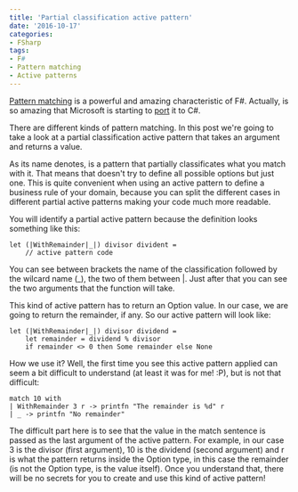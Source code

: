 ```yaml
---
title: 'Partial classification active pattern'
date: '2016-10-17'
categories:
- FSharp
tags:
- F#
- Pattern matching
- Active patterns
---
```


[Pattern matching](https://docs.microsoft.com/en-us/dotnet/articles/fsharp/language-reference/pattern-matching) is a powerful and amazing characteristic of F#. Actually, is so amazing that Microsoft is starting to [port](https://blogs.msdn.microsoft.com/dotnet/2016/08/24/whats-new-in-csharp-7-0/) it to C#.

There are different kinds of pattern matching. In this post we're going to take a look at a partial classification active pattern that takes an argument and returns a value.

As its name denotes, is a pattern that partially classificates what you match with it. That means that doesn't try to define all possible options but just one. This is quite convenient when using an active pattern to define a business rule of your domain, because you can split the different cases in different partial active patterns making your code much more readable.

You will identify a partial active pattern because the definition looks something like this:

```
let (|WithRemainder|_|) divisor divident =
    // active pattern code
```

You can see between brackets the name of the classification followed by the wilcard name (_), the two of them between |. Just after that you can see the two arguments that the function will take.

This kind of active pattern has to return an Option value. In our case, we are going to return the remainder, if any. So our active pattern will look like:

```
let (|WithRemainder|_|) divisor dividend =
    let remainder = dividend % divisor
    if remainder <> 0 then Some remainder else None
```

How we use it? Well, the first time you see this active pattern applied can seem a bit difficult to understand (at least it was for me! :P), but is not that difficult:

```
match 10 with
| WithRemainder 3 r -> printfn "The remainder is %d" r
| _ -> printfn "No remainder"
```

The difficult part here is to see that the value in the match sentence is passed as the last argument of the active pattern. For example, in our case 3 is the divisor (first argument), 10 is the dividend (second argument) and r is what the pattern returns inside the Option type, in this case the remainder (is not the Option type, is the value itself). Once you understand that, there will be no secrets for you to create and use this kind of active pattern! 